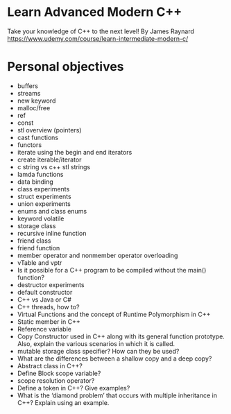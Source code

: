 # Learn Advanced Modern C++
Take your knowledge of C++ to the next level!
By James Raynard
https://www.udemy.com/course/learn-intermediate-modern-c/

# Personal objectives
- buffers
- streams
- new keyword
- malloc/free
- ref
- const
- stl overview (pointers)
- cast functions
- functors
- iterate using the begin and end iterators
- create iterable/iterator
- c string vs c++ stl strings
- lamda functions
- data binding
- class experiments
- struct experiments
- union experiments
- enums and class enums
- keyword volatile
- storage class
- recursive inline function
- friend class
- friend function
- member operator and nonmember operator overloading
- vTable and vptr
- Is it possible for a C++ program to be compiled without the main() function?
- destructor experiments
- default constructor
- C++ vs Java or C#
- C++ threads, how to?
- Virtual Functions and the concept of Runtime Polymorphism in C++
- Static member in C++
- Reference variable
- Copy Constructor used in C++ along with its general function prototype. Also, explain the various scenarios in which it is called.
- mutable storage class specifier? How can they be used?
- What are the differences between a shallow copy and a deep copy?
- Abstract class in C++?
- Define Block scope variable?
- scope resolution operator?
- Define a token in C++? Give examples?
- What is the ‘diamond problem’ that occurs with multiple inheritance in C++? Explain using an example.
